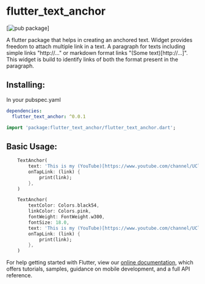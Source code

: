 # flutter_text_anchor
[![pub package](https://img.shields.io/badge/pub-0.0.1-blueviolet.svg)]

A flutter package that helps in creating an anchored text.
Widget provides freedom to attach multiple link in a text.
A paragraph for texts including simple links "http://..." or markdown format links "(Some text)[http://...]".
This widget is build to identify links of both the format present in the paragraph.

## Installing:
In your pubspec.yaml
```yaml
dependencies:
  flutter_text_anchor: ^0.0.1
```
```dart
import 'package:flutter_text_anchor/flutter_text_anchor.dart';
```


## Basic Usage:
```dart
    TextAnchor(
        text: 'This is my (YouTube)[https://www.youtube.com/channel/UCl7ETvRjLZsm9qXcxAKCd4w] channel.',
        onTapLink: (link) {
            print(link);
        },
    )
```

```dart
    TextAnchor(
        textColor: Colors.black54,
        linkColor: Colors.pink,
        fontWeight: FontWeight.w300,
        fontSize: 18.0,
        text: 'This is my (YouTube)[https://www.youtube.com/channel/UCl7ETvRjLZsm9qXcxAKCd4w] channel.',
        onTapLink: (link) {
            print(link);
        },
    )
```

For help getting started with Flutter, view our 
[online documentation](https://flutter.dev/docs), which offers tutorials, 
samples, guidance on mobile development, and a full API reference.
